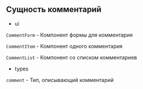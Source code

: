 ## Сущность комментарий


- ui

`CommentForm` - Компонент формы для комментария

`CommentItem` - Компонент одного комментария

`CommentList` - Компонент со списком комментариев

- types

`comment` - Тип, описывающий комментарий

